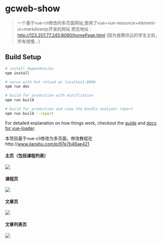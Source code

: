 # gcweb-show

> 一个基于vue-cli修改的多页面网站,使用了vue+vue-resource+element-ui+markdownjs开发的网站
>预览地址：http://123.207.77.245:8090/homePage.html (因为是腾讯云的学生主机，所有很慢...)
## Build Setup

``` bash
# install dependencies
npm install

# serve with hot reload at localhost:8080
npm run dev

# build for production with minification
npm run build

# build for production and view the bundle analyzer report
npm run build --report
```

For detailed explanation on how things work, checkout the [guide](http://vuejs-templates.github.io/webpack/) and [docs for vue-loader](http://vuejs.github.io/vue-loader).

本项目基于vue-cli修改为多页面，修改教程在http://www.jianshu.com/p/97e7b46ae421

#### 主页（包括课程列表）

![](http://opok8iwaa.bkt.clouddn.com/image/github/gcweb-show/homePage.png?imageMogr2/auto-orient/thumbnail/600x600>/blur/1x0/quality/75|imageslim)

#### 课程页

![](http://opok8iwaa.bkt.clouddn.com/image/github/gcweb-show/course.png?imageMogr2/auto-orient/thumbnail/600x600>/blur/1x0/quality/75|imageslim)

#### 文章页

![](http://opok8iwaa.bkt.clouddn.com/image/github/gcweb-show/article.png?imageMogr2/auto-orient/thumbnail/600x600>/blur/1x0/quality/75|imageslim)

#### 文章列表页

![](http://opok8iwaa.bkt.clouddn.com/image/github/gcweb-show/articlesList.png?imageMogr2/auto-orient/thumbnail/600x600>/blur/1x0/quality/75|imageslim)
